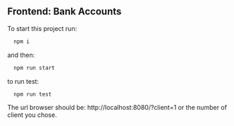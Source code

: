 ## Frontend: Bank Accounts

To start this project run:

```bash
  npm i
```
and then:
```bash
  npm run start
```
to run test:
```bash
  npm run test
```

The url browser should be: http://localhost:8080/?client=1 or the number of client you chose.